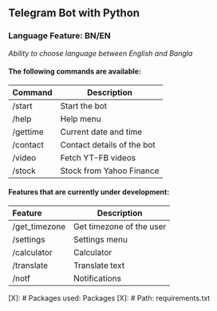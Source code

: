 ## Telegram Bot with Python

### Language Feature: BN/EN
*Ability to choose language between English and Bangla*

#### The following commands are available:
| Command | Description |
|:-------|-----------|
| /start | Start the bot |
| /help | Help menu |
| /gettime | Current date and time |
| /contact | Contact details of the bot |
| /video | Fetch YT-FB videos |
| /stock | Stock from Yahoo Finance |

#### Features that are currently under development:
| Feature | Description |
|:-------|-----------|
| /get_timezone | Get timezone of the user |
| /settings | Settings menu |
| /calculator | Calculator |
| /translate | Translate text |
| /notf | Notifications |

<!-- List all the packages used -->
[X]: # Packages used: Packages
[X]: # Path: requirements.txt